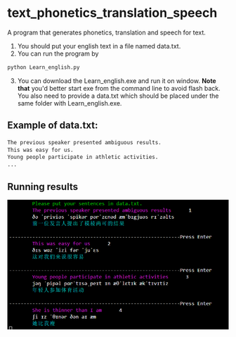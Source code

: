 # text_phonetics_translation_speech
A program that generates phonetics, translation and speech for text.

1. You should put your english text in a file named data.txt.
2. You can run the program by
```bash
python Learn_english.py
```
3. You can download the Learn_english.exe and run it on window. **Note that** you'd better start exe from the command line to avoid flash back. You also need to provide a data.txt which should be placed under the same folder with Learn_english.exe.

## Example of data.txt:

```txt
The previous speaker presented ambiguous results. 
This was easy for us. 
Young people participate in athletic activities.
...

```

## Running results

![运行效果](https://github.com/yulinrong/text_phonetics_translation_speech/blob/main/running_result.jpg)

